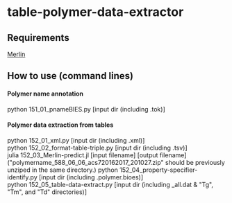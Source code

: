 # table-polymer-data-extractor


## Requirements
[Merlin](https://github.com/hshindo/Merlin.jl)


## How to use (command lines)
#### Polymer name annotation
python 151_01_pnameBIES.py [input dir (including .tok)]<br>
#### Polymer data extraction from tables
python 152_01_xml.py [input dir (including .xml)]<br>
python 152_02_format-table-triple.py [input dir (including .tsv)]<br>
julia 152_03_Merlin-predict.jl [input filename] [output filename]<br>
("polymername_588_06_06_acs720162017_201027.zip" should be previously unziped in the same directory.)
python 152_04_property-specifier-identify.py [input dir (including .polymer.bioes)]<br> 
python 152_05_table-data-extract.py [input dir (including _all.dat & "Tg", "Tm", and "Td" directories)]<br>
<br>


